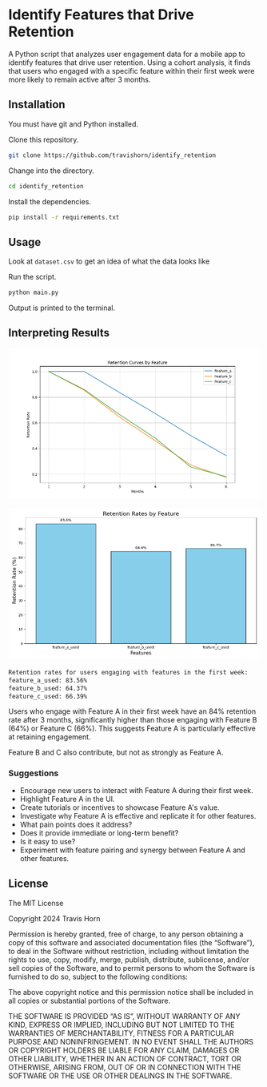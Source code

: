 # Identify Features that Drive Retention

A Python script that analyzes user engagement data for a mobile app to identify
features that drive user retention. Using a cohort analysis, it finds that users
who engaged with a specific feature within their first week were more likely to
remain active after 3 months.

## Installation

You must have git and Python installed.

Clone this repository.

```sh
git clone https://github.com/travishorn/identify_retention
```

Change into the directory.

```sh
cd identify_retention
```

Install the dependencies.

```sh
pip install -r requirements.txt
```

## Usage

Look at `dataset.csv` to get an idea of what the data looks like

Run the script.

```sh
python main.py
```

Output is printed to the terminal.

## Interpreting Results

![Retention Curves](output/retention_curves.png)

![Retention Rates](output/retention_rates.png)

```
Retention rates for users engaging with features in the first week:
feature_a_used: 83.56%
feature_b_used: 64.37%
feature_c_used: 66.39%
```

Users who engage with Feature A in their first week have an 84% retention rate
after 3 months, significantly higher than those engaging with Feature B (64%) or
Feature C (66%). This suggests Feature A is particularly effective at retaining
engagement.

Feature B and C also contribute, but not as strongly as Feature A.

### Suggestions

- Encourage new users to interact with Feature A during their first week.
- Highlight Feature A in the UI.
- Create tutorials or incentives to showcase Feature A's value.
- Investigate why Feature A is effective and replicate it for other features.
- What pain points does it address?
- Does it provide immediate or long-term benefit?
- Is it easy to use?
- Experiment with feature pairing and synergy between Feature A and other
  features.

## License

The MIT License

Copyright 2024 Travis Horn

Permission is hereby granted, free of charge, to any person obtaining a copy of
this software and associated documentation files (the “Software”), to deal in
the Software without restriction, including without limitation the rights to
use, copy, modify, merge, publish, distribute, sublicense, and/or sell copies of
the Software, and to permit persons to whom the Software is furnished to do so,
subject to the following conditions:

The above copyright notice and this permission notice shall be included in all
copies or substantial portions of the Software.

THE SOFTWARE IS PROVIDED “AS IS”, WITHOUT WARRANTY OF ANY KIND, EXPRESS OR
IMPLIED, INCLUDING BUT NOT LIMITED TO THE WARRANTIES OF MERCHANTABILITY, FITNESS
FOR A PARTICULAR PURPOSE AND NONINFRINGEMENT. IN NO EVENT SHALL THE AUTHORS OR
COPYRIGHT HOLDERS BE LIABLE FOR ANY CLAIM, DAMAGES OR OTHER LIABILITY, WHETHER
IN AN ACTION OF CONTRACT, TORT OR OTHERWISE, ARISING FROM, OUT OF OR IN
CONNECTION WITH THE SOFTWARE OR THE USE OR OTHER DEALINGS IN THE SOFTWARE.
